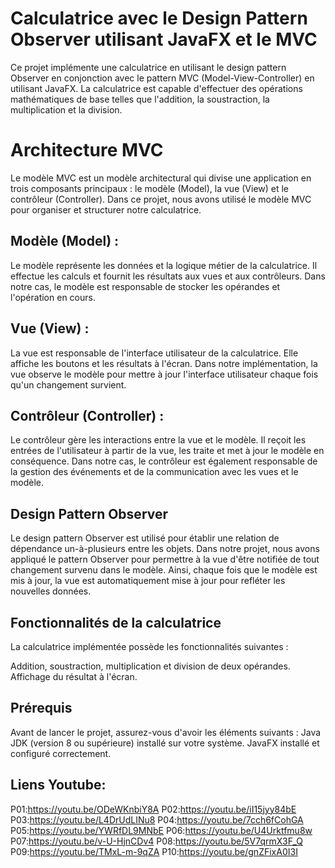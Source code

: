 
# Calculatrice avec le Design Pattern Observer utilisant JavaFX et le MVC
Ce projet implémente une calculatrice en utilisant le design pattern Observer en conjonction avec le pattern MVC (Model-View-Controller) en utilisant JavaFX. La calculatrice est capable d'effectuer des opérations mathématiques de base telles que l'addition, la soustraction, la multiplication et la division.

# Architecture MVC
Le modèle MVC est un modèle architectural qui divise une application en trois composants principaux : le modèle (Model), la vue (View) et le contrôleur (Controller). Dans ce projet, nous avons utilisé le modèle MVC pour organiser et structurer notre calculatrice.

## Modèle (Model) :
Le modèle représente les données et la logique métier de la calculatrice. Il effectue les calculs et fournit les résultats aux vues et aux contrôleurs. Dans notre cas, le modèle est responsable de stocker les opérandes et l'opération en cours.

## Vue (View) :
La vue est responsable de l'interface utilisateur de la calculatrice. Elle affiche les boutons et les résultats à l'écran. Dans notre implémentation, la vue observe le modèle pour mettre à jour l'interface utilisateur chaque fois qu'un changement survient.

## Contrôleur (Controller) :
Le contrôleur gère les interactions entre la vue et le modèle. Il reçoit les entrées de l'utilisateur à partir de la vue, les traite et met à jour le modèle en conséquence. Dans notre cas, le contrôleur est également responsable de la gestion des événements et de la communication avec les vues et le modèle.

## Design Pattern Observer
Le design pattern Observer est utilisé pour établir une relation de dépendance un-à-plusieurs entre les objets. Dans notre projet, nous avons appliqué le pattern Observer pour permettre à la vue d'être notifiée de tout changement survenu dans le modèle. Ainsi, chaque fois que le modèle est mis à jour, la vue est automatiquement mise à jour pour refléter les nouvelles données.

## Fonctionnalités de la calculatrice
La calculatrice implémentée possède les fonctionnalités suivantes :

Addition, soustraction, multiplication et division de deux opérandes.
Affichage du résultat à l'écran.
## Prérequis
Avant de lancer le projet, assurez-vous d'avoir les éléments suivants :
Java JDK (version 8 ou supérieure) installé sur votre système.
JavaFX installé et configuré correctement.
## Liens Youtube:
P01:https://youtu.be/ODeWKnbiY8A
P02:https://youtu.be/iI15jyy84bE
P03:https://youtu.be/L4DrUdLINu8
P04:https://youtu.be/7cch6fCohGA
P05:https://youtu.be/YWRfDL9MNbE
P06:https://youtu.be/U4Urktfmu8w
P07:https://youtu.be/v-U-HjnCDv4
P08:https://youtu.be/5V7qrmX3F_Q
P09:https://youtu.be/TMxL-m-9qZA
P10:https://youtu.be/gnZFixA0I3I
